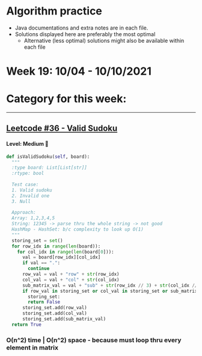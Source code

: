 # Algorithm practice

* Java documentations and extra notes are in each file.
* Solutions displayed here are preferably the most optimal
  * Alternative (less optimal) solutions might also be available within each 
  file

# Week 19: 10/04 - 10/10/2021

# Category for this week:

---

## [Leetcode #36 - Valid Sudoku](https://leetcode.com/problems/valid-sudoku/)

#### Level: Medium 📘

```python
def isValidSudoku(self, board):
  """
  :type board: List[List[str]]
  :rtype: bool
  
  Test case:
  1. Valid sudoku
  2. Invalid one
  3. Null
  
  Approach: 
  Array: 1,2,3,4,5
  String: 12345 -> parse thru the whole string -> not good
  HashMap - HashSet: b/c complexity to look up O(1)
  """
  storing_set = set()
  for row_idx in range(len(board)):
    for col_idx in range(len(board[0])):
      val = board[row_idx][col_idx]
      if val == ".":
        continue
      row_val = val + "row" + str(row_idx)
      col_val = val + "col" + str(col_idx)
      sub_matrix_val = val + "sub" + str(row_idx // 3) + str(col_idx // 3)
      if row_val in storing_set or col_val in storing_set or sub_matrix_val in \
        storing_set:
        return False
      storing_set.add(row_val)
      storing_set.add(col_val)
      storing_set.add(sub_matrix_val)
  return True
```

### O(n^2) time | O(n^2) space - because must loop thru every element in matrix
